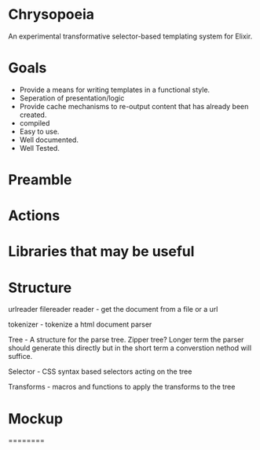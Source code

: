 Chrysopoeia
===========
An experimental transformative selector-based templating system for
Elixir.

Goals
===========
- Provide a means for writing templates in a functional style.
- Seperation of presentation/logic 
- Provide cache mechanisms to re-output content that has already been created.
- compiled
- Easy to use.
- Well documented.
- Well Tested.

Preamble
==========

Actions
=======


Libraries that may be useful 
============================

Structure
=========

urlreader
filereader
reader - get the document from a file or a url

tokenizer - tokenize a html document 
parser

Tree - A structure for the parse tree. Zipper tree? Longer term the parser
       should generate this directly but in the short term a converstion 
       nethod will suffice.

Selector - CSS syntax based selectors acting on the tree

Transforms - macros and functions to apply the transforms to the tree


# Mockup
========
